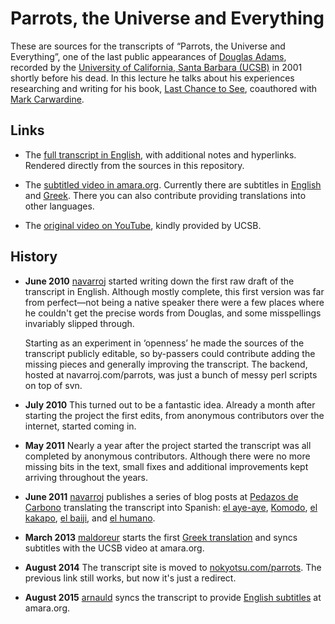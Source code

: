 # Parrots, the Universe and Everything

These are sources for the transcripts of “Parrots, the Universe and Everything”, one of
the last public appearances of [Douglas Adams][], recorded by the [University of
California, Santa Barbara (UCSB)][UCSB] in 2001 shortly before his dead.
In this lecture he talks about his experiences researching and writing for his book,
[Last Chance to See][], coauthored with [Mark Carwardine][].

[Douglas Adams]: http://en.wikipedia.org/wiki/Douglas_Adams
[UCSB]: http://www.ucsb.edu/
[Last Chance to See]: http://en.wikipedia.org/wiki/Last_Chance_to_See
[Mark Carwardine]: http://en.wikipedia.org/wiki/Mark_Carwardine

## Links

* The [full transcript in English](http://nokyotsu.com/parrots/), with additional notes
  and hyperlinks. Rendered directly from the sources in this repository.

* The [subtitled video in amara.org][subs]. Currently there are subtitles in
  [English][subs_en] and [Greek][subs_el].
  There you can also contribute providing translations into other languages.

* The [original video on YouTube][video], kindly provided by UCSB.

[subs]: http://amara.org/en/videos/yoedZnaqoAov/info/douglas-adams-parrots-the-universe-and-everything/
[subs_en]: http://amara.org/en/videos/yoedZnaqoAov/en/230539/
[subs_el]: http://amara.org/en/videos/yoedZnaqoAov/el/37982/
[video]: https://www.youtube.com/watch?v=_ZG8HBuDjgc

## History

* **June 2010** [navarroj][] started writing down the first raw draft of the transcript
  in English. Although mostly complete, this first version was far from perfect—not
  being a native speaker there were a few places where he couldn't get the precise words
  from Douglas, and some misspellings invariably slipped through.

  Starting as an experiment in ‘openness’ he made the sources of the transcript publicly
  editable, so by-passers could contribute adding the missing pieces and generally
  improving the transcript. The backend, hosted at navarroj.com/parrots, was just a
  bunch of messy perl scripts on top of svn.

* **July 2010** This turned out to be a fantastic idea. Already a month after starting
  the project the first edits, from anonymous contributors over the internet, started
  coming in.

* **May 2011** Nearly a year after the project started the transcript was all completed
  by anonymous contributors. Although there were no more missing bits in the text, small
  fixes and additional improvements kept arriving throughout the years.

* **June 2011** [navarroj][] publishes a series of blog posts at
  [Pedazos de Carbono](http://pedazosdecarbono.blogspot.com/) translating the
  transcript into Spanish:
  [el aye-aye](http://pedazosdecarbono.blogspot.com/2011/06/loros-el-universo-y-todo-el-aye-aye.html),
  [Komodo](http://pedazosdecarbono.blogspot.com/2011/06/loros-el-universo-y-todo-komodo.html),
  [el kakapo](http://pedazosdecarbono.blogspot.com/2011/06/loros-el-universo-y-todo-el-kakapo.html),
  [el baiji](http://pedazosdecarbono.blogspot.com/2011/06/loros-el-universo-y-todo-el-kakapo.html), and
  [el humano](http://pedazosdecarbono.blogspot.com/2011/07/loros-el-universo-y-todo-el-humano.html).

* **March 2013** [maldoreur][] starts the first [Greek translation][subs_el] and syncs
  subtitles with the UCSB video at amara.org.

* **August 2014** The transcript site is moved to
  [nokyotsu.com/parrots](http://nokyotsu.com/parrots/). The previous link still works,
  but now it's just a redirect.

* **August 2015** [arnauld][] syncs the transcript to provide [English subtitles][subs_en]
  at amara.org.

[navarroj]: https://github.com/navarroj
[maldoreur]: http://amara.org/en/profiles/profile/91116/
[arnauld]: http://amara.org/en/profiles/profile/390531/
